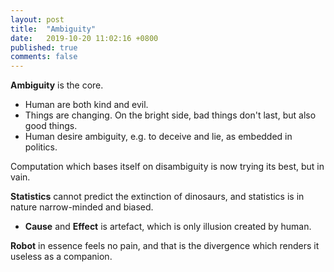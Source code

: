 ```yaml
---
layout: post
title:  "Ambiguity"
date:   2019-10-20 11:02:16 +0800
published: true
comments: false
---
```

**Ambiguity** is the core. 
* Human are both kind and evil.
* Things are changing. On the bright side, bad things don't last, but also good things.
* Human desire ambiguity, e.g. to deceive and lie, as embedded in politics.

Computation which bases itself on disambiguity is now trying its best, but in vain.

**Statistics** cannot predict the extinction of dinosaurs, and statistics is in nature narrow-minded and biased.
* **Cause** and **Effect** is artefact, which is only illusion created by human.  

**Robot** in essence feels no pain, and that is the divergence which renders it useless as a companion.

